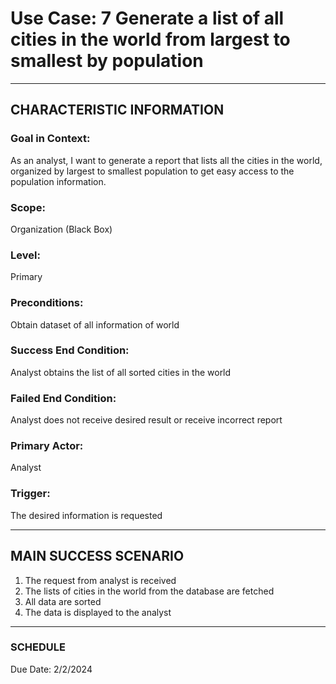 # Use Case: 7 	Generate a list of all cities in the world from largest to smallest by population

----------------------
## CHARACTERISTIC INFORMATION
### Goal in Context: 
As an analyst, I want to generate a report that lists all the cities in the world, organized by largest to smallest population to get easy access to the population information.
### Scope: 
Organization (Black Box)
### Level: 
Primary
### Preconditions: 
Obtain dataset of all information of world
### Success End Condition: 
Analyst obtains the list of all sorted cities in the world
### Failed End Condition: 
Analyst does not receive desired result or receive incorrect report
### Primary Actor: 
Analyst
### Trigger: 
The desired information is requested

----------------------
## MAIN SUCCESS SCENARIO
1.	The request from analyst is received
2.	The lists of cities in the world from the database are fetched
3.	All data are sorted
4.	The data is displayed to the analyst
----------------------
### SCHEDULE
Due Date: 2/2/2024